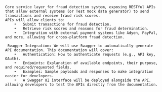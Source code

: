 	Core service layer for fraud detection system, exposing RESTful APIs that allow external systems (or Test mock data generator) to send transactions and receive fraud risk scores. 
	APIs will allow clients to:
		•	Submit transactions for fraud detection.
		•	Retrieve risk scores and reasons for fraud determination.
		•	Integration with external payment systems like Adyen, PayPal, and more, allowing for cross-platform fraud detection.

	 Swagger Integration: We will use Swagger to automatically generate API documentation. This documentation will cover:
		•	Authentication: How to authenticate requests (e.g., API key, OAuth).
		•	Endpoints: Explanation of available endpoints, their purpose, and required/requested fields.
		•	Examples: Sample payloads and responses to make integration easier for developers.
		•	A Swagger UI interface will be deployed alongside the API, allowing developers to test the APIs directly from the documentation.
